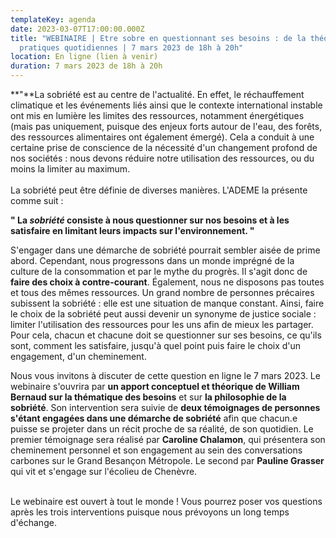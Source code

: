 ```yaml
---
templateKey: agenda
date: 2023-03-07T17:00:00.000Z
title: "WEBINAIRE | Etre sobre en questionnant ses besoins : de la théorie aux
  pratiques quotidiennes | 7 mars 2023 de 18h à 20h"
location: En ligne (lien à venir)
duration: 7 mars 2023 de 18h à 20h
---
```

<!--StartFragment-->

**"**La sobriété est au centre de l'actualité. En effet, le réchauffement climatique et les événements liés ainsi que le contexte international instable ont mis en lumière les limites des ressources, notamment énergétiques (mais pas uniquement, puisque des enjeux forts autour de l'eau, des forêts, des ressources alimentaires ont également émergé). Cela a conduit à une certaine prise de conscience de la nécessité d'un changement profond de nos sociétés : nous devons réduire notre utilisation des ressources, ou du moins la limiter au maximum.\
\
La sobriété peut être définie de diverses manières. L'ADEME la présente comme suit :



**" La *sobriété* consiste à nous questionner sur nos besoins et à les satisfaire en limitant leurs impacts sur l'environnement. "**



S'engager dans une démarche de sobriété pourrait sembler aisée de prime abord. Cependant, nous progressons dans un monde imprégné de la culture de la consommation et par le mythe du progrès. Il s'agit donc de **faire des choix à contre-courant**. Également, nous ne disposons pas toutes et tous des mêmes ressources. Un grand nombre de personnes précaires subissent la sobriété : elle est une situation de manque constant. Ainsi, faire le choix de la sobriété peut aussi devenir un synonyme de justice sociale : limiter l'utilisation des ressources pour les uns afin de mieux les partager. Pour cela, chacun et chacune doit se questionner sur ses besoins, ce qu'ils sont, comment les satisfaire, jusqu'à quel point puis faire le choix d'un engagement, d'un cheminement.



Nous vous invitons à discuter de cette question en ligne le 7 mars 2023. Le webinaire s'ouvrira par **un apport conceptuel et théorique de William Bernaud sur la thématique des besoins** et sur **la philosophie de la sobriété**. Son intervention sera suivie de **deux témoignages de personnes s'étant engagées dans une démarche de sobriété** afin que chacun.e puisse se projeter dans un récit proche de sa réalité, de son quotidien. Le premier témoignage sera réalisé par **Caroline Chalamon**, qui présentera son cheminement personnel et son engagement au sein des conversations carbones sur le Grand Besançon Métropole. Le second par **Pauline Grasser** qui vit et s'engage sur l'écolieu de Chenèvre.



\
Le webinaire est ouvert à tout le monde ! Vous pourrez poser vos questions après les trois interventions puisque nous prévoyons un long temps d'échange.

<!--EndFragment-->